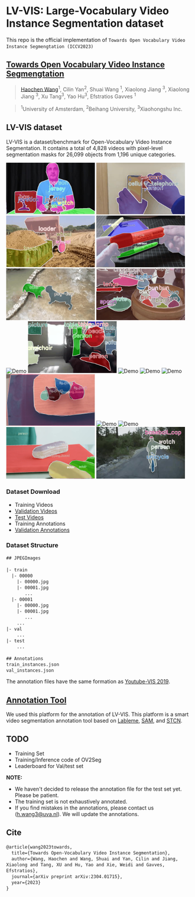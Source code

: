 # LV-VIS: Large-Vocabulary Video Instance Segmentation dataset

This repo is the official implementation of `Towards Open Vocabulary Video Instance Segmengtation (ICCV2023)`


## [Towards Open Vocabulary Video Instance Segmengtation](https://arxiv.org/abs/2102.01558)

>[Haochen Wang](https://scholar.google.com/citations?user=WTZX3y8AAAAJ&hl)<sup>1</sup>\, Cilin Yan<sup>2</sup>\, Shuai Wang <sup>1</sup>\, Xiaolong Jiang <sup>3</sup>\, Xiaolong Jiang <sup>3</sup>\, Xu Tang<sup>3</sup>\, Yao Hu<sup>3</sup>, Efstratios Gavves <sup>1</sup>

><sup>1</sup>University of Amsterdam, <sup>2</sup>Beihang University, <sup>3</sup>Xiaohongshu Inc.

## LV-VIS dataset

LV-VIS is a dataset/benchmark for Open-Vocabulary Video Instance Segmentation. It contains a total of 4,828 videos with pixel-level segmentation masks for 26,099 objects from 1,196 unique categories.

<img src="visualizations/00000.gif" alt="Demo" width="240" height="140"> <img src="visualizations/00001.gif" alt="Demo" width="240" height="140">
<img src="visualizations/00005.gif" alt="Demo" width="240" height="140">
<img src="visualizations/00012.gif" alt="Demo" width="240" height="140">
<img src="visualizations/00013.gif" alt="Demo" width="240" height="140">
<img src="visualizations/00018.gif" alt="Demo" width="240" height="140">
<img src="visualizations/00028.gif" alt="Demo" width="240" height="140">
<img src="visualizations/00035.gif" alt="Demo" width="240" height="140">
<img src="visualizations/00058.gif" alt="Demo" width="240" height="140">
<img src="visualizations/00066.gif" alt="Demo" width="240" height="140">
<img src="visualizations/00078.gif" alt="Demo" width="240" height="140">
<img src="visualizations/00087.gif" alt="Demo" width="240" height="140">
<img src="visualizations/00119.gif" alt="Demo" width="240" height="140">
<img src="visualizations/00129.gif" alt="Demo" width="240" height="140">
<img src="visualizations/00199.gif" alt="Demo" width="240" height="140">
<img src="visualizations/00203.gif" alt="Demo" width="240" height="140">

<!--
![](.images/gifs/YFCC100M_8.gif) ![](.images/gifs/Charades_5.gif)
-->

### Dataset Download

- Training Videos
- [Validation Videos](https://drive.google.com/file/d/1vTYUz_XLOBnYb9e7upJsZM-nQz2S6wDn/view?usp=drive_link)
- [Test Videos](https://drive.google.com/file/d/13Hgz2hxOPbe4_yTiUpwWb2ZWphaP06AF/view?usp=drive_link)
- Training Annotations
- [Validation Annotations](https://drive.google.com/file/d/1hvZHShzVNmxIQrGGB1chZTV2nqGShi6X/view?usp=drive_link)

### Dataset Structure

```
## JPEGImages

|- train
  |- 00000
    |- 00000.jpg
    |- 00001.jpg
       ...
  |- 00001
    |- 00000.jpg
    |- 00001.jpg
       ...
    ...
|- val
    ...
|- test
    ...

## Annotations
train_instances.json
val_instances.json
```
The annotation files have the same formation as [Youtube-VIS 2019](https://youtube-vos.org/challenge/2019).


## [Annotation Tool](https://github.com/haochenheheda/segment-anything-annotator)
We used this platform for the annotation of LV-VIS.
This platform is a smart video segmentation annotation tool based on [Lableme](https://github.com/wkentaro/labelme), [SAM](https://github.com/facebookresearch/segment-anything), and [STCN](https://github.com/haochenheheda/STCN).




## TODO

* Training Set
* Training/Inference code of OV2Seg
* Leaderboard for Val/test set

**NOTE:** 
* We haven't decided to release the annotation file for the test set yet. Please be patient.
* The training set is not exhaustively annotated.
* If you find mistakes in the annotations, please contact us (h.wang3@uva.nl). We will update the annotations.
  
## Cite

```
@article{wang2023towards,
  title={Towards Open-Vocabulary Video Instance Segmentation},
  author={Wang, Haochen and Wang, Shuai and Yan, Cilin and Jiang, Xiaolong and Tang, XU and Hu, Yao and Xie, Weidi and Gavves, Efstratios},
  journal={arXiv preprint arXiv:2304.01715},
  year={2023}
}
```
